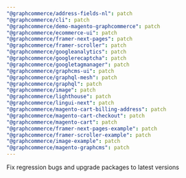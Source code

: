 ```yaml
---
"@graphcommerce/address-fields-nl": patch
"@graphcommerce/cli": patch
"@graphcommerce/demo-magento-graphcommerce": patch
"@graphcommerce/ecommerce-ui": patch
"@graphcommerce/framer-next-pages": patch
"@graphcommerce/framer-scroller": patch
"@graphcommerce/googleanalytics": patch
"@graphcommerce/googlerecaptcha": patch
"@graphcommerce/googletagmanager": patch
"@graphcommerce/graphcms-ui": patch
"@graphcommerce/graphql-mesh": patch
"@graphcommerce/graphql": patch
"@graphcommerce/image": patch
"@graphcommerce/lighthouse": patch
"@graphcommerce/lingui-next": patch
"@graphcommerce/magento-cart-billing-address": patch
"@graphcommerce/magento-cart-checkout": patch
"@graphcommerce/magento-cart": patch
"@graphcommerce/framer-next-pages-example": patch
"@graphcommerce/framer-scroller-example": patch
"@graphcommerce/image-example": patch
"@graphcommerce/magento-graphcms": patch
---
```


Fix regression bugs and upgrade packages to latest versions
